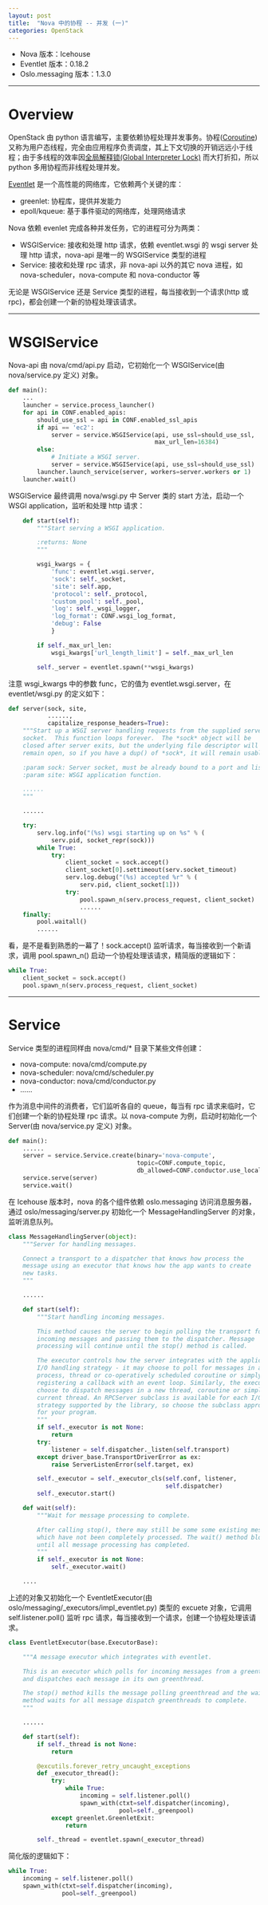 ```yaml
---
layout: post
title:  "Nova 中的协程 -- 并发 (一)"
categories: OpenStack
---
```


- Nova 版本：Icehouse
- Eventlet 版本：0.18.2
- Oslo.messaging 版本：1.3.0

----------

# Overview

OpenStack 由 python 语言编写，主要依赖协程处理并发事务。协程([Coroutine](http://www.dabeaz.com/coroutines/Coroutines.pdf))又称为用户态线程，完全由应用程序负责调度，其上下文切换的开销远远小于线程；由于多线程的效率因[全局解释锁(Global Interpreter Lock)](https://wiki.python.org/moin/GlobalInterpreterLock) 而大打折扣，所以 python 多用协程而非线程处理并发。

[Eventlet](http://eventlet.net/) 是一个高性能的网络库，它依赖两个关键的库：

- greenlet: 协程库，提供并发能力
- epoll/kqueue: 基于事件驱动的网络库，处理网络请求

Nova 依赖 evenlet 完成各种并发任务，它的进程可分为两类：

- WSGIService: 接收和处理 http 请求，依赖 eventlet.wsgi 的 wsgi server 处理 http 请求，nova-api 是唯一的 WSGIService 类型的进程
- Service: 接收和处理 rpc 请求，非 nova-api 以外的其它 nova 进程，如 nova-scheduler，nova-compute 和 nova-conductor 等

无论是 WSGIService 还是 Service 类型的进程，每当接收到一个请求(http 或 rpc)，都会创建一个新的协程处理该请求。

----------

# WSGIService

Nova-api 由 nova/cmd/api.py 启动，它初始化一个 WSGIService(由 nova/service.py 定义) 对象。

~~~ python
def main():
    ...
    launcher = service.process_launcher()
    for api in CONF.enabled_apis:
        should_use_ssl = api in CONF.enabled_ssl_apis
        if api == 'ec2':
            server = service.WSGIService(api, use_ssl=should_use_ssl,
                                         max_url_len=16384)
        else:
            # Initiate a WSGI server.
            server = service.WSGIService(api, use_ssl=should_use_ssl)
        launcher.launch_service(server, workers=server.workers or 1)
    launcher.wait()
~~~

WSGIService 最终调用 nova/wsgi.py 中 Server 类的 start 方法，启动一个 WSGI application，监听和处理 http 请求：

~~~ python
    def start(self):
        """Start serving a WSGI application.

        :returns: None
        """

        wsgi_kwargs = {
            'func': eventlet.wsgi.server,
            'sock': self._socket,
            'site': self.app,
            'protocol': self._protocol,
            'custom_pool': self._pool,
            'log': self._wsgi_logger,
            'log_format': CONF.wsgi_log_format,
            'debug': False
            }

        if self._max_url_len:
            wsgi_kwargs['url_length_limit'] = self._max_url_len

        self._server = eventlet.spawn(**wsgi_kwargs)
~~~

注意 wsgi_kwargs 中的参数 func，它的值为 eventlet.wsgi.server，在 eventlet/wsgi.py 的定义如下：

~~~ python
def server(sock, site,
           ......,
           capitalize_response_headers=True):
    """Start up a WSGI server handling requests from the supplied server
    socket.  This function loops forever.  The *sock* object will be
    closed after server exits, but the underlying file descriptor will
    remain open, so if you have a dup() of *sock*, it will remain usable.

    :param sock: Server socket, must be already bound to a port and listening.
    :param site: WSGI application function.

    ......
    """

    ......

    try:
        serv.log.info("(%s) wsgi starting up on %s" % (
            serv.pid, socket_repr(sock)))
        while True:
            try:
                client_socket = sock.accept()
                client_socket[0].settimeout(serv.socket_timeout)
                serv.log.debug("(%s) accepted %r" % (
                    serv.pid, client_socket[1]))
                try:
                    pool.spawn_n(serv.process_request, client_socket)
                    ......
    finally:
        pool.waitall()
        ......
~~~

看，是不是看到熟悉的一幕了！sock.accept() 监听请求，每当接收到一个新请求，调用 pool.spawn_n() 启动一个协程处理该请求，精简版的逻辑如下：

~~~ python
while True:
	client_socket = sock.accept()
	pool.spawn_n(serv.process_request, client_socket)
~~~

-----------

# Service

Service 类型的进程同样由 nova/cmd/* 目录下某些文件创建：

- nova-compute: nova/cmd/compute.py
- nova-scheduler: nova/cmd/scheduler.py
- nova-conductor: nova/cmd/conductor.py
- ......

作为消息中间件的消费者，它们监听各自的 queue，每当有 rpc 请求来临时，它们创建一个新的协程处理 rpc 请求。以 nova-compute 为例，启动时初始化一个 Server(由 nova/service.py 定义) 对象。

~~~ python
def main():
    ......
    server = service.Service.create(binary='nova-compute',
                                    topic=CONF.compute_topic,
                                    db_allowed=CONF.conductor.use_local)
    service.serve(server)
    service.wait()
~~~

在 Icehouse 版本时，nova 的各个组件依赖 oslo.messaging 访问消息服务器，通过 oslo/messaging/server.py 初始化一个 MessageHandlingServer 的对象，监听消息队列。

~~~ python
class MessageHandlingServer(object):
    """Server for handling messages.

    Connect a transport to a dispatcher that knows how process the
    message using an executor that knows how the app wants to create
    new tasks.
    """

    ......

    def start(self):
        """Start handling incoming messages.

        This method causes the server to begin polling the transport for
        incoming messages and passing them to the dispatcher. Message
        processing will continue until the stop() method is called.

        The executor controls how the server integrates with the applications
        I/O handling strategy - it may choose to poll for messages in a new
        process, thread or co-operatively scheduled coroutine or simply by
        registering a callback with an event loop. Similarly, the executor may
        choose to dispatch messages in a new thread, coroutine or simply the
        current thread. An RPCServer subclass is available for each I/O
        strategy supported by the library, so choose the subclass appropriate
        for your program.
        """
        if self._executor is not None:
            return
        try:
            listener = self.dispatcher._listen(self.transport)
        except driver_base.TransportDriverError as ex:
            raise ServerListenError(self.target, ex)

        self._executor = self._executor_cls(self.conf, listener,
                                            self.dispatcher)
        self._executor.start()

    def wait(self):
        """Wait for message processing to complete.

        After calling stop(), there may still be some some existing messages
        which have not been completely processed. The wait() method blocks
        until all message processing has completed.
        """
        if self._executor is not None:
            self._executor.wait()

    ....
~~~ 

上述的对象又初始化一个 EventletExecutor(由 oslo/messaging/_executors/impl_eventlet.py) 类型的 excuete 对象，它调用 self.listener.poll() 监听 rpc 请求，每当接收到一个请求，创建一个协程处理该请求。

~~~ python
class EventletExecutor(base.ExecutorBase):

    """A message executor which integrates with eventlet.

    This is an executor which polls for incoming messages from a greenthread
    and dispatches each message in its own greenthread.

    The stop() method kills the message polling greenthread and the wait()
    method waits for all message dispatch greenthreads to complete.
    """

    ......

    def start(self):
        if self._thread is not None:
            return

        @excutils.forever_retry_uncaught_exceptions
        def _executor_thread():
            try:
                while True:
                    incoming = self.listener.poll()
                    spawn_with(ctxt=self.dispatcher(incoming),
                               pool=self._greenpool)
            except greenlet.GreenletExit:
                return

        self._thread = eventlet.spawn(_executor_thread)
~~~

简化版的逻辑如下：

~~~ python
while True:
    incoming = self.listener.poll()
    spawn_with(ctxt=self.dispatcher(incoming),
               pool=self._greenpool)
~~~